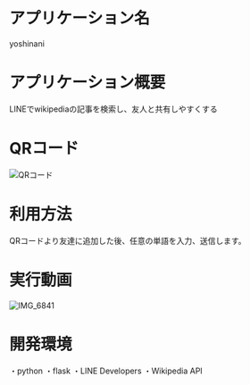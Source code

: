 # アプリケーション名
yoshinani

# アプリケーション概要
LINEでwikipediaの記事を検索し、友人と共有しやすくする

# QRコード
<img src="https://qr-official.line.me/sid/L/138pxdzr.png" alt="QRコード" />

# 利用方法
QRコードより友達に追加した後、任意の単語を入力、送信します。

# 実行動画
![IMG_6841](https://user-images.githubusercontent.com/103734565/180169641-39184188-5f26-4f66-971a-59d86525f4f9.gif)

# 開発環境
・python
・flask
・LINE Developers
・Wikipedia API
